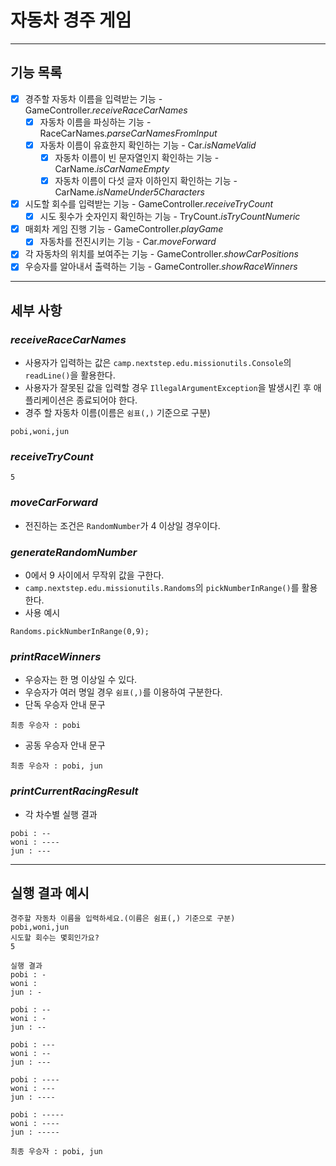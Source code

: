 # 자동차 경주 게임

---

## 기능 목록

- [X] 경주할 자동차 이름을 입력받는 기능 - GameController.*receiveRaceCarNames*
  - [X] 자동차 이름을 파싱하는 기능 - RaceCarNames.*parseCarNamesFromInput*
  - [X] 자동차 이름이 유효한지 확인하는 기능 - Car.*isNameValid*
    - [X] 자동차 이름이 빈 문자열인지 확인하는 기능 - CarName.*isCarNameEmpty*
    - [X] 자동차 이름이 다섯 글자 이하인지 확인하는 기능 - CarName.*isNameUnder5Characters*
- [X] 시도할 회수를 입력받는 기능 - GameController.*receiveTryCount*
  - [X] 시도 횟수가 숫자인지 확인하는 기능 - TryCount.*isTryCountNumeric*
- [X] 매회차 게임 진행 기능 - GameController.*playGame*
  - [X] 자동차를 전진시키는 기능 - Car.*moveForward*
- [X] 각 자동차의 위치를 보여주는 기능 - GameController.*showCarPositions*
- [X] 우승자를 알아내서 출력하는 기능 - GameController.*showRaceWinners*

---

## 세부 사항

### *receiveRaceCarNames*
- 사용자가 입력하는 값은 `camp.nextstep.edu.missionutils.Console`의 `readLine()`을 활용한다.
- 사용자가 잘못된 값을 입력할 경우 `IllegalArgumentException`을 발생시킨 후 애플리케이션은 종료되어야 한다.
- 경주 할 자동차 이름(이름은 `쉼표(,)` 기준으로 구분)
```
pobi,woni,jun
```

### *receiveTryCount*
```
5
```

### *moveCarForward*
- 전진하는 조건은 `RandomNumber`가 4 이상일 경우이다.

### *generateRandomNumber*
- 0에서 9 사이에서 무작위 값을 구한다.
- `camp.nextstep.edu.missionutils.Randoms`의 `pickNumberInRange()`를 활용한다.
- 사용 예시
```
Randoms.pickNumberInRange(0,9);
```

### *printRaceWinners*
- 우승자는 한 명 이상일 수 있다.
- 우승자가 여러 명일 경우 `쉼표(,)`를 이용하여 구분한다.
- 단독 우승자 안내 문구
```
최종 우승자 : pobi
```
- 공동 우승자 안내 문구
```
최종 우승자 : pobi, jun
```

### *printCurrentRacingResult*
- 각 차수별 실행 결과
```
pobi : --
woni : ----
jun : ---
```

---

## 실행 결과 예시

```
경주할 자동차 이름을 입력하세요.(이름은 쉼표(,) 기준으로 구분)
pobi,woni,jun
시도할 회수는 몇회인가요?
5

실행 결과
pobi : -
woni : 
jun : -

pobi : --
woni : -
jun : --

pobi : ---
woni : --
jun : ---

pobi : ----
woni : ---
jun : ----

pobi : -----
woni : ----
jun : -----

최종 우승자 : pobi, jun
```